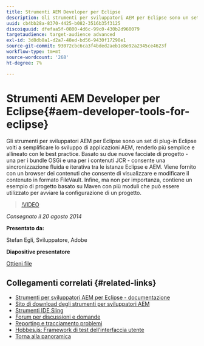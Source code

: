 ```yaml
---
title: Strumenti AEM Developer per Eclipse
description: Gli strumenti per sviluppatori AEM per Eclipse sono un set di plug-in Eclipse volti a semplificare lo sviluppo di applicazioni AEM, renderlo più semplice e allineato con le best practice. Basato su due nuove facciate di progetto - una per i bundle OSGi e una per i contenuti JCR - consente una sincronizzazione fluida e iterativa tra le istanze Eclipse e AEM. Viene fornito con un browser dei contenuti che consente di visualizzare e modificare il contenuto in formato FileVault. Infine, ma non per importanza, contiene un esempio di progetto basato su Maven con più moduli che può essere utilizzato per avviare la configurazione di un progetto.
uuid: cb4bb28a-8370-4425-b082-3516b35f3125
discoiquuid: dfefaa5f-0800-4d6c-99c0-430b2d960079
targetaudience: target-audience advanced
exl-id: 3d8db8a1-d2a7-48ed-bd56-9430f17298e1
source-git-commit: 93072cbc6ca3f4bded2aeb1e8e92a2345ce4623f
workflow-type: tm+mt
source-wordcount: '268'
ht-degree: 7%

---
```


# Strumenti AEM Developer per Eclipse{#aem-developer-tools-for-eclipse}

Gli strumenti per sviluppatori AEM per Eclipse sono un set di plug-in Eclipse volti a semplificare lo sviluppo di applicazioni AEM, renderlo più semplice e allineato con le best practice. Basato su due nuove facciate di progetto - una per i bundle OSGi e una per i contenuti JCR - consente una sincronizzazione fluida e iterativa tra le istanze Eclipse e AEM. Viene fornito con un browser dei contenuti che consente di visualizzare e modificare il contenuto in formato FileVault. Infine, ma non per importanza, contiene un esempio di progetto basato su Maven con più moduli che può essere utilizzato per avviare la configurazione di un progetto.

>[!VIDEO](https://video.tv.adobe.com/v/19465/?quality=9)

*Consegnato il 20 agosto 2014*

**Presentato da:**

Stefan Egli, Sviluppatore, Adobe

**Diapositive presentatore**

[Ottieni file](assets/aem-dev-tools-cq-gems.pdf)

## Collegamenti correlati {#related-links}

* [Strumenti per sviluppatori AEM per Eclipse - documentazione](http://docs.adobe.com/docs/en/dev-tools/aem-eclipse.html)
* [Sito di download degli strumenti per sviluppatori AEM](http://eclipse.adobe.com/aem/dev-tools/)
* [Strumenti IDE Sling](https://sling.apache.org/documentation/development/ide-tooling.html)
* [Forum per discussioni e domande](http://help-forums.adobe.com/content/adobeforums/en/experience-manager-forum/adobe-experience-manager.html)
* [Reporting e tracciamento problemi](https://github.com/Adobe-Marketing-Cloud/aem-eclipse-developer-tools/issues)
* [Hobbes.js: Framework di test dell’interfaccia utente](http://docs.adobe.com/docs/en/aem/6-0/develop/components/hobbes.html)
* [Torna alla panoramica](https://helpx.adobe.com/experience-manager/kt/eseminars/gems/aem-index.html)
